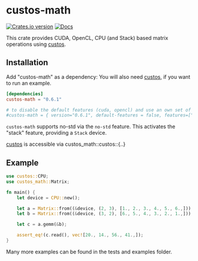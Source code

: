 # custos-math

[![Crates.io version](https://img.shields.io/crates/v/custos-math.svg)](https://crates.io/crates/custos-math)
[![Docs](https://docs.rs/custos-math/badge.svg?version=0.6.1)](https://docs.rs/custos-math/0.6.1/custos-math/)

This crate provides CUDA, OpenCL, CPU (and Stack) based matrix operations using [custos].

[custos]: https://github.com/elftausend/custos

## Installation

Add "custos-math" as a dependency:
You will also need [custos], if you want to run an example.
```toml
[dependencies]
custos-math = "0.6.1"

# to disable the default features (cuda, opencl) and use an own set of features:
#custos-math = { version="0.6.1", default-features = false, features=["opencl"]}
```

`custos-math` supports no-std via the `no-std` feature. This activates the "stack" feature, providing a `Stack` device.

[custos] is accessible via custos_math::custos::{..}

## Example

```rust
use custos::CPU;
use custos_math::Matrix;

fn main() {
    let device = CPU::new();

    let a = Matrix::from((&device, (2, 3), [1., 2., 3., 4., 5., 6.,]));
    let b = Matrix::from((&device, (3, 2), [6., 5., 4., 3., 2., 1.,]));

    let c = a.gemm(&b);

    assert_eq!(c.read(), vec![20., 14., 56., 41.,]);
}
```

Many more examples can be found in the tests and examples folder.